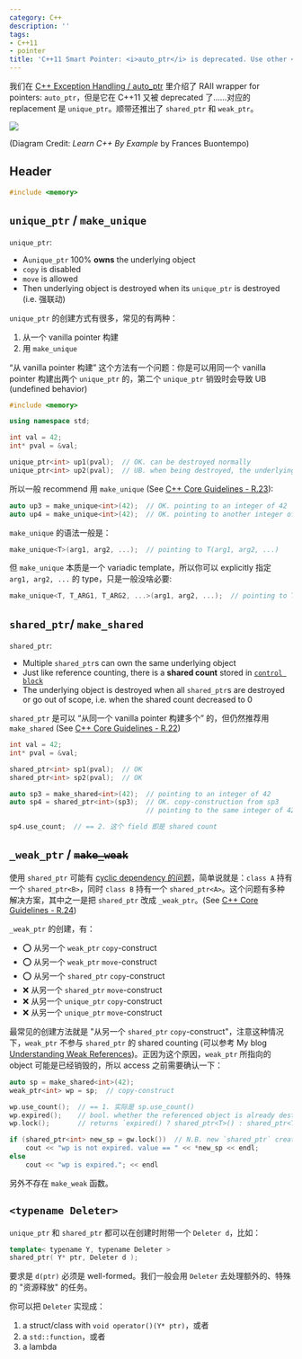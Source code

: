 ```yaml
---
category: C++
description: ''
tags:
- C++11
- pointer
title: 'C++11 Smart Pointer: <i>auto_ptr</i> is deprecated. Use other <i>smart pointers</i>.'
---
```


我们在 [C++ Exception Handling / auto_ptr](/c++/2015/04/13/cpp-exception-handling#auto_ptr) 里介绍了 RAII wrapper for pointers: `auto_ptr`，但是它在 C++11 又被 deprecated 了……对应的 replacement 是 `unique_ptr`。顺带还推出了 `shared_ptr` 和 `weak_ptr`。

![](https://live.staticflickr.com/65535/53976660985_7859f0e897_w_d.jpg)

(Diagram Credit: _Learn C++ By Example_ by Frances Buontempo)

## Header

```cpp
#include <memory>
```

## `unique_ptr` / `make_unique`

`unique_ptr`:

- A`unique_ptr` 100% **owns** the underlying object
- $\mathtt{copy}$ is disabled
- $\mathtt{move}$ is allowed
- Then underlying object is destroyed when its `unique_ptr` is destroyed (i.e. 强联动)

`unique_ptr` 的创建方式有很多，常见的有两种：

1. 从一个 vanilla pointer 构建
2. 用 `make_unique`

“从 vanilla pointer 构建” 这个方法有一个问题：你是可以用同一个 vanilla pointer 构建出两个 `unique_ptr` 的，第二个 `unique_ptr` 销毁时会导致 UB (undefined behavior)

```cpp
#include <memory>

using namespace std;

int val = 42;
int* pval = &val;

unique_ptr<int> up1(pval);  // OK. can be destroyed normally
unique_ptr<int> up2(pval);  // UB. when being destroyed, the underlying int is already destroyed
```

所以一般 recommend 用 `make_unique` (See [C++ Core Guidelines - R.23](https://isocpp.github.io/CppCoreGuidelines/CppCoreGuidelines#r23-use-make_unique-to-make-unique_ptrs)):

```cpp
auto up3 = make_unique<int>(42);  // OK. pointing to an integer of 42
auto up4 = make_unique<int>(42);  // OK. pointing to another integer of 42
```

`make_unique` 的语法一般是：

```cpp
make_unique<T>(arg1, arg2, ...);  // pointing to T(arg1, arg2, ...)
```

但 `make_unique` 本质是一个 variadic template，所以你可以 explicitly 指定 `arg1, arg2, ...` 的 type，只是一般没啥必要:

```cpp
make_unique<T, T_ARG1, T_ARG2, ...>(arg1, arg2, ...);  // pointing to T(arg1, arg2, ...)
```

## `shared_ptr`/ `make_shared`

`shared_ptr`:

- Multiple `shared_ptr`s can own the same underlying object
- Just like reference counting, there is a **shared count** stored in [`control block`](https://devblogs.microsoft.com/oldnewthing/20230814-00/?p=108597)
- The underlying object is destroyed when all `shared_ptr`s are destroyed or go out of scope, i.e. when the shared count decreased to 0

`shared_ptr` 是可以 “从同一个 vanilla pointer 构建多个” 的，但仍然推荐用 `make_shared` (See [C++ Core Guidelines - R.22](https://isocpp.github.io/CppCoreGuidelines/CppCoreGuidelines#r22-use-make_shared-to-make-shared_ptrs))

```cpp
int val = 42;
int* pval = &val;

shared_ptr<int> sp1(pval);  // OK
shared_ptr<int> sp2(pval);  // OK

auto sp3 = make_shared<int>(42);  // pointing to an integer of 42
auto sp4 = shared_ptr<int>(sp3);  // OK. copy-construction from sp3
                                  // pointing to the same integer of 42, as sp3 is

sp4.use_count;  // == 2. 这个 field 即是 shared count
```

## `_weak_ptr` / ~~`make_weak`~~

使用 `shared_ptr` 可能有 [cyclic dependency 的问题](https://stackoverflow.com/questions/22185896/what-is-the-cyclic-dependency-issue-with-shared-ptr)，简单说就是：`class A` 持有一个 `shared_ptr<B>`，同时 `class B` 持有一个 `shared_ptr<A>`。这个问题有多种解决方案，其中之一是把 `shared_ptr` 改成 `_weak_ptr`。(See [C++ Core Guidelines - R.24](https://isocpp.github.io/CppCoreGuidelines/CppCoreGuidelines#r23-use-make_unique-to-make-unique_ptrs))

`_weak_ptr` 的创建，有：

- ⭕ 从另一个 `weak_ptr` $\mathtt{copy}$-construct
- ⭕ 从另一个 `weak_ptr` $\mathtt{move}$-construct
- ⭕ 从另一个 `shared_ptr` $\mathtt{copy}$-construct
- ❌ 从另一个 `shared_ptr` $\mathtt{move}$-construct
- ❌ 从另一个 `unique_ptr` $\mathtt{copy}$-construct
- ❌ 从另一个 `unique_ptr` $\mathtt{move}$-construct

最常见的创建方法就是 "从另一个 `shared_ptr` $\mathtt{copy}$-construct"，注意这种情况下，`weak_ptr` 不参与 `shared_ptr` 的 shared counting (可以参考 My blog [Understanding Weak References](/java/2014/06/04/digest-of-effective-java#weakReference))。正因为这个原因，`weak_ptr` 所指向的 object 可能是已经销毁的，所以 access 之前需要确认一下：

```cpp
auto sp = make_shared<int>(42);
weak_ptr<int> wp = sp;  // copy-construct

wp.use_count();  // == 1. 实际是 sp.use_count()
wp.expired();    // bool. whether the referenced object is already destroyed
wp.lock();       // returns `expired() ? shared_ptr<T>() : shared_ptr<T>(*this)`

if (shared_ptr<int> new_sp = gw.lock())  // N.B. new `shared_ptr` created here
    cout << "wp is not expired. value == " << *new_sp << endl;
else
    cout << "wp is expired."; << endl
```

另外不存在 `make_weak` 函数。

## `<typename Deleter>`

`unique_ptr` 和 `shared_ptr` 都可以在创建时附带一个 `Deleter d`，比如：

```cpp
template< typename Y, typename Deleter >  
shared_ptr( Y* ptr, Deleter d );
```

要求是 `d(ptr)` 必须是 well-formed。我们一般会用 `Deleter` 去处理额外的、特殊的 "资源释放" 的任务。

你可以把 `Deleter` 实现成：

1. a struct/class with `void operator()(Y* ptr)`，或者
2. a `std::function`，或者
3. a lambda
